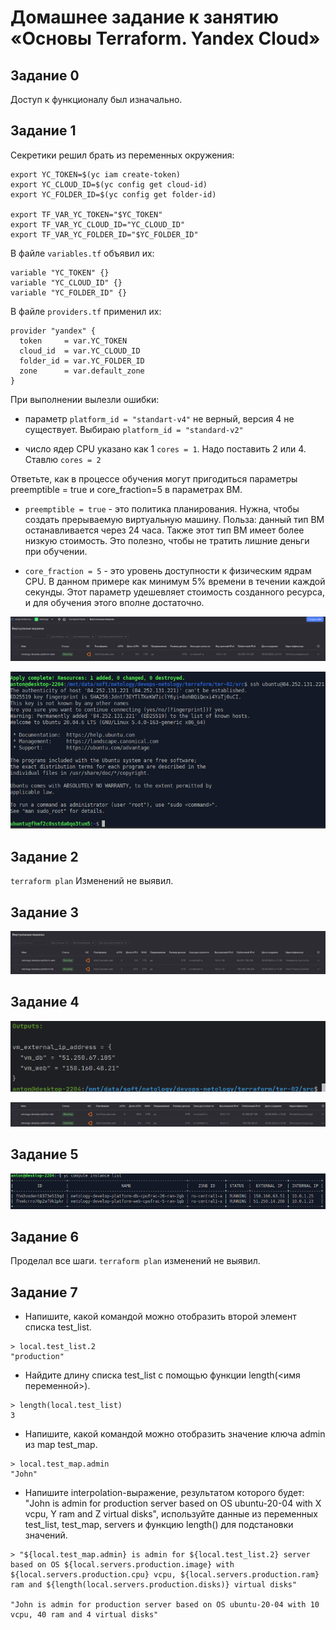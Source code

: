 # Домашнее задание к занятию «Основы Terraform. Yandex Cloud»


## Задание 0

Доступ к функционалу был изначально.


## Задание 1

Секретики решил брать из переменных окружения:

```
export YC_TOKEN=$(yc iam create-token)
export YC_CLOUD_ID=$(yc config get cloud-id)
export YC_FOLDER_ID=$(yc config get folder-id)

export TF_VAR_YC_TOKEN="$YC_TOKEN"
export TF_VAR_YC_CLOUD_ID="YC_CLOUD_ID"
export TF_VAR_YC_FOLDER_ID="$YC_FOLDER_ID"
```

В файле `variables.tf` объявил их:

```
variable "YC_TOKEN" {}
variable "YC_CLOUD_ID" {}
variable "YC_FOLDER_ID" {}
```

В файле `providers.tf` применил их:

```
provider "yandex" {
  token     = var.YC_TOKEN
  cloud_id  = var.YC_CLOUD_ID
  folder_id = var.YC_FOLDER_ID
  zone      = var.default_zone
}
```

При выполнении вылезли ошибки:

- параметр `platform_id = "standart-v4"` не верный, версия 4 не существует. Выбираю `platform_id = "standard-v2"`

- число ядер CPU указано как 1   `cores = 1`. Надо поставить 2 или 4. Ставлю `cores = 2`


Ответьте, как в процессе обучения могут пригодиться параметры preemptible = true и core_fraction=5 в параметрах ВМ.

- `preemptible = true` - это политика планирования. Нужна, чтобы создать прерываемую виртуальную машину. Польза: данный тип ВМ останавливается через 24 часа.
Также этот тип ВМ имеет более низкую стоимость. Это полезно, чтобы не тратить лишние деньги при обучении.

- `core_fraction = 5` - это уровень доступности к физическим ядрам CPU. В данном примере как минимум 5% времени в течении каждой секунды. Этот параметр 
удешевляет стоимость созданного ресурса, и для обучения этого вполне достаточно.

![alt-1](https://github.com/antonmayko/devops-netology/blob/terraform-02/terraform/ter-02/assets/yc_vm.png "yc_vm")

![alt-1](https://github.com/antonmayko/devops-netology/blob/terraform-02/terraform/ter-02/assets/ssh_connect.png "ssh_connect")


## Задание 2

`terraform plan` Изменений не выявил.


## Задание 3

![alt-1](https://github.com/antonmayko/devops-netology/blob/terraform-02/terraform/ter-02/assets/yc_vm_two.png "yc_vm_two")


## Задание 4

![alt-1](https://github.com/antonmayko/devops-netology/blob/terraform-02/terraform/ter-02/assets/ter_vm_ext_ips.png "ter_vm_ext_ips")

![alt-1](https://github.com/antonmayko/devops-netology/blob/terraform-02/terraform/ter-02/assets/yc_vm_ext_ips.png "yc_vm_ext_ips")


## Задание 5

![alt-1](https://github.com/antonmayko/devops-netology/blob/terraform-02/terraform/ter-02/assets/yc_vm_names_locals.png "yc_vm_names_locals")


## Задание 6

Проделал все шаги. `terraform plan` изменений не выявил.


## Задание 7

- Напишите, какой командой можно отобразить второй элемент списка test_list.

```
> local.test_list.2
"production"
```

- Найдите длину списка test_list с помощью функции length(<имя переменной>).

```
> length(local.test_list)
3
```

- Напишите, какой командой можно отобразить значение ключа admin из map test_map.

```
> local.test_map.admin
"John"
```

- Напишите interpolation-выражение, результатом которого будет: 
"John is admin for production server based on OS ubuntu-20-04 with X vcpu, Y ram and Z virtual disks", 
используйте данные из переменных test_list, test_map, servers и функцию length() для подстановки значений.

```
> "${local.test_map.admin} is admin for ${local.test_list.2} server based on OS ${local.servers.production.image} with ${local.servers.production.cpu} vcpu, ${local.servers.production.ram} ram and ${length(local.servers.production.disks)} virtual disks"

"John is admin for production server based on OS ubuntu-20-04 with 10 vcpu, 40 ram and 4 virtual disks"
```
